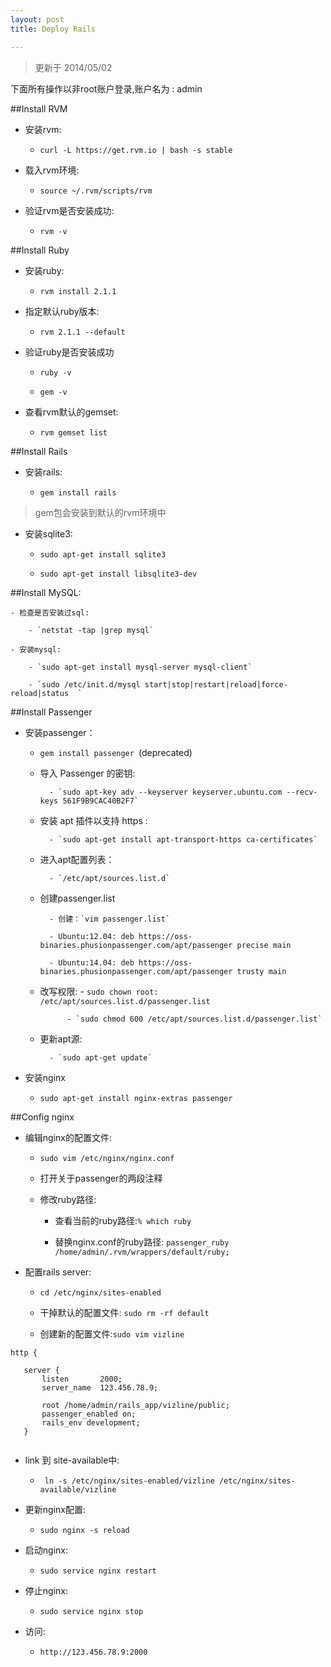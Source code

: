 ```yaml
---
layout: post
title: Deploy Rails

---
```


>更新于 2014/05/02

下面所有操作以非root账户登录,账户名为 : admin

##Install RVM

- 安装rvm: 

	- `curl -L https://get.rvm.io | bash -s stable`
	
- 载入rvm环境:

	- `source ~/.rvm/scripts/rvm`
	
- 验证rvm是否安装成功:

	- `rvm -v`
	
##Install Ruby

- 安装ruby:
	
	- `rvm install 2.1.1`
	
- 指定默认ruby版本:

	- `rvm 2.1.1 --default`
	
- 验证ruby是否安装成功

	- `ruby -v`
	
	- `gem -v`
	
- 查看rvm默认的gemset:

	- `rvm gemset list`
		 	
##Install Rails

- 安装rails:
	
	- `gem install rails` 

>gem包会安装到默认的rvm环境中
	
- 安装sqlite3:

	- `sudo apt-get install sqlite3`
	
	- `sudo apt-get install libsqlite3-dev `


##Install MySQL:

	- 检查是否安装过sql: 
	
		- `netstat -tap |grep mysql`
		
	- 安装mysql: 
	
		- `sudo apt-get install mysql-server mysql-client` 
		
		- `sudo /etc/init.d/mysql start|stop|restart|reload|force-reload|status  `

##Install Passenger

- 安装passenger：

	- `gem install passenger `(deprecated)
	
	- 导入 Passenger 的密钥: 
	
			- `sudo apt-key adv --keyserver keyserver.ubuntu.com --recv-keys 561F9B9CAC40B2F7` 
	
	- 安装 apt 插件以支持 https :
	
			- `sudo apt-get install apt-transport-https ca-certificates`
	
	- 进入apt配置列表：
	
			- `/etc/apt/sources.list.d`
	
	- 创建passenger.list
	
			- 创建：`vim passenger.list`
			
			- Ubuntu:12.04: deb https://oss-binaries.phusionpassenger.com/apt/passenger precise main 
			
			- Ubuntu:14.04: deb https://oss-binaries.phusionpassenger.com/apt/passenger trusty main		
	
	- 改写权限:
			- `sudo chown root: /etc/apt/sources.list.d/passenger.list` 
			
    			- `sudo chmod 600 /etc/apt/sources.list.d/passenger.list`
    	
	- 更新apt源:
	
			- `sudo apt-get update`
		
	
- 安装nginx

	- `sudo apt-get install nginx-extras passenger`
	
##Config nginx
	
- 编辑nginx的配置文件:
	
	- `sudo vim /etc/nginx/nginx.conf`
	
	- 打开关于passenger的两段注释
		
	- 修改ruby路径:
	
		- 查看当前的ruby路径:`% which ruby` 
		
		- 替换nginx.conf的ruby路径: `passenger_ruby /home/admin/.rvm/wrappers/default/ruby;`
	

- 配置rails server:

	- `cd /etc/nginx/sites-enabled`
	
	- 干掉默认的配置文件: `sudo rm -rf default`
	
	- 创建新的配置文件:`sudo vim vizline`
	
```
http {

   server {
       listen       2000;
       server_name  123.456.78.9;

       root /home/admin/rails_app/vizline/public;
       passenger_enabled on;
       rails_env development;
   }
    
``` 

- link 到 site-available中:

	- ` ln -s /etc/nginx/sites-enabled/vizline /etc/nginx/sites-available/vizline`

- 更新nginx配置:
	- `sudo nginx -s reload`

- 启动nginx:
 
	- `sudo service nginx restart` 

- 停止nginx:
	
	- `sudo service nginx stop`
	
- 访问:
	- `http://123.456.78.9:2000`






